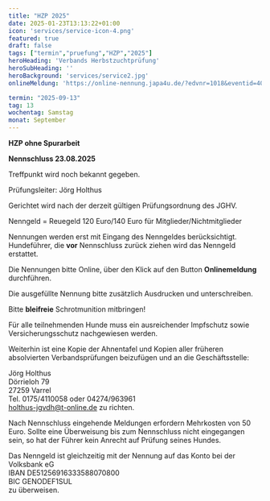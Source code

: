 ```yaml
---
title: "HZP 2025"
date: 2025-01-23T13:13:22+01:00
icon: 'services/service-icon-4.png'
featured: true
draft: false
tags: ["termin","pruefung","HZP","2025"]
heroHeading: 'Verbands Herbstzuchtprüfung'
heroSubHeading: ''
heroBackground: 'services/service2.jpg'
onlineMeldung: 'https://online-nennung.japa4u.de/?edvnr=1018&eventid=402'

termin: "2025-09-13"
tag: 13
wochentag: Samstag
monat: September
---
```


**HZP ohne Spurarbeit**

**Nennschluss 23.08.2025**

Treffpunkt wird noch bekannt gegeben.  

Prüfungsleiter: Jörg Holthus

Gerichtet wird nach der derzeit gültigen Prüfungsordnung des JGHV.

Nenngeld = Reuegeld 120 Euro/140 Euro für Mitglieder/Nichtmitglieder  

Nennungen werden erst mit Eingang des Nenngeldes berücksichtigt. Hundeführer, die **vor** Nennschluss zurück ziehen wird das Nenngeld erstattet.

Die Nennungen bitte Online, über den Klick auf den Button **Onlinemeldung** durchführen.  

Die ausgefüllte Nennung bitte zusätzlich Ausdrucken und unterschreiben.

Bitte **bleifreie** Schrotmunition mitbringen!

Für alle teilnehmenden Hunde muss ein ausreichender Impfschutz sowie Versicherungsschutz nachgewiesen werden.

Weiterhin ist eine Kopie der Ahnentafel und Kopien aller früheren absolvierten Verbandsprüfungen beizufügen und an die Geschäftsstelle:  

Jörg Holthus  
Dörrieloh 79  
27259 Varrel  
Tel. 0175/4110058 oder 04274/963961  
holthus-jgvdh@t-online.de zu richten.  

Nach Nennschluss eingehende Meldungen erfordern Mehrkosten von 50 Euro. Sollte eine Überweisung bis zum Nennschluss nicht eingegangen sein, so hat der Führer kein Anrecht auf Prüfung seines Hundes.  

Das Nenngeld ist gleichzeitig mit der Nennung auf das Konto bei der Volksbank eG  
IBAN DE51256916333588070800  
BIC GENODEF1SUL  
zu überweisen.  
